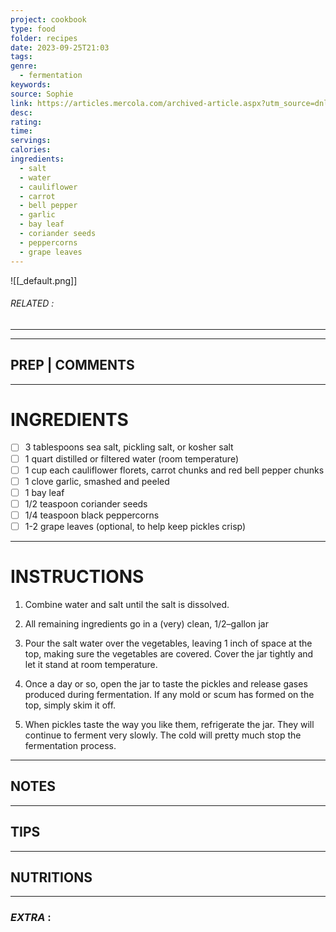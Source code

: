 ```yaml
---
project: cookbook
type: food
folder: recipes
date: 2023-09-25T21:03
tags: 
genre:
  - fermentation
keywords: 
source: Sophie
link: https://articles.mercola.com/archived-article.aspx?utm_source=dnl&utm_medium=email&utm_content=art2&utm_campaign=20160905Z1_C&et_cid=DM115922&et_rid=1651953082
desc: 
rating: 
time: 
servings: 
calories: 
ingredients:
  - salt
  - water
  - cauliflower
  - carrot
  - bell pepper
  - garlic
  - bay leaf
  - coriander seeds
  - peppercorns
  - grape leaves
---
```


![[_default.png]]
###### *RELATED* : 
---


---
## PREP | COMMENTS



---
# INGREDIENTS

- [ ] 3 tablespoons sea salt, pickling salt, or kosher salt
- [ ] 1 quart distilled or filtered water (room temperature)
- [ ] 1 cup each cauliflower florets, carrot chunks and red bell pepper chunks
- [ ] 1 clove garlic, smashed and peeled
- [ ] 1 bay leaf
- [ ] 1/2 teaspoon coriander seeds
- [ ] 1/4 teaspoon black peppercorns
- [ ] 1-2 grape leaves (optional, to help keep pickles crisp)

---
# INSTRUCTIONS

1. Combine water and salt until the salt is dissolved.
  
2. All remaining ingredients go in a (very) clean, 1/2–gallon jar
  
3. Pour the salt water over the vegetables, leaving 1 inch of space at the top, making sure the vegetables are covered. Cover the jar tightly and let it stand at room temperature.
  
4. Once a day or so, open the jar to taste the pickles and release gases produced during fermentation. If any mold or scum has formed on the top, simply skim it off.
  
5. When pickles taste the way you like them, refrigerate the jar. They will continue to ferment very slowly. The cold will pretty much stop the fermentation process.

---
## NOTES



---
## TIPS



---
## NUTRITIONS



---
### *EXTRA* :



